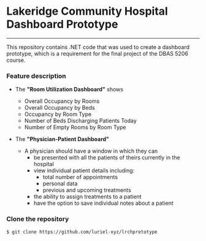 # Lakeridge Community Hospital Dashboard Prototype 
---
This repository contains .NET code that was used to create a dashboard prototype, which is a requirement for the final project of the DBAS 5206 course.

### Feature description
- The **"Room Utilization Dashboard"** shows
    - Overall Occupancy by Rooms
    - Overall Occupancy by Beds
    - Occupancy by Room Type
    - Number of Beds Discharging Patients Today
    - Number of Empty Rooms by Room Type

- The **"Physician-Patient Dashboard"**
    - A physician should have a window in which they can
        - be presented with all the patients of theirs currently in the hospital
        - view individual patient details including:
            - total number of appointments
            - personal data
            - previous and upcoming treatments
        - the ability to assign treatments to a patient
        - have the option to save individual notes about a patient

### Clone the repository
`$ git clone https://github.com/luriel-xyz/lrchprototype`
